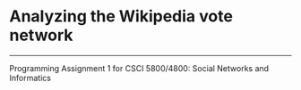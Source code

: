 # Analyzing the Wikipedia vote network
-----------

Programming Assignment 1 for CSCI 5800/4800: Social Networks and Informatics
